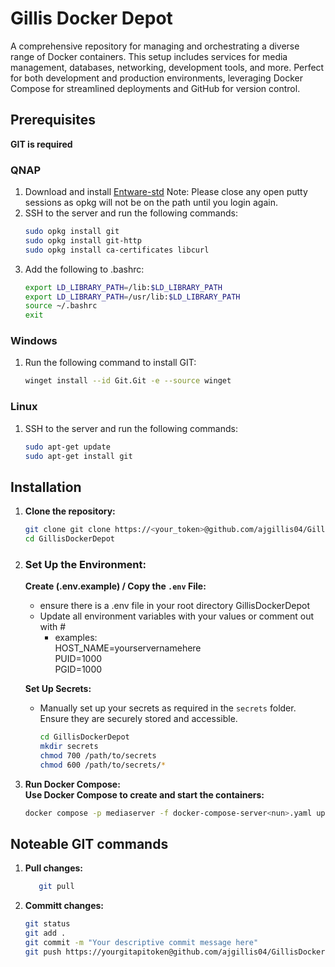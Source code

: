 
# Gillis Docker Depot

A comprehensive repository for managing and orchestrating a diverse range of Docker containers. This setup includes services for media management, databases, networking, development tools, and more. Perfect for both development and production environments, leveraging Docker Compose for streamlined deployments and GitHub for version control.

## Prerequisites
**GIT is required**  

### QNAP
1. Download and install [Entware-std](https://www.myqnap.org/product/entware-std/)
   Note: Please close any open putty sessions as opkg will not be on the path until you login again.
2. SSH to the server and run the following commands:
   ```bash
   sudo opkg install git
   sudo opkg install git-http
   sudo opkg install ca-certificates libcurl
3. Add the following to .bashrc:
   ```bash
   export LD_LIBRARY_PATH=/lib:$LD_LIBRARY_PATH  
   export LD_LIBRARY_PATH=/usr/lib:$LD_LIBRARY_PATH
   source ~/.bashrc
   exit

### Windows
1. Run the following command to install GIT:  
   ```bash
   winget install --id Git.Git -e --source winget

### Linux
1. SSH to the server and run the following commands:
   ```bash
   sudo apt-get update  
   sudo apt-get install git

## Installation

1. **Clone the repository:**
   ```bash   
   git clone git clone https://<your_token>@github.com/ajgillis04/GillisDockerDepot.git
   cd GillisDockerDepot  

3. ### Set Up the Environment:

   **Create (.env.example) / Copy the `.env` File:**
     - ensure there is a .env file in your root directory GillisDockerDepot
     - Update all environment variables with your values or comment out with #
         - examples:  
                    HOST_NAME=yourservernamehere  
                    PUID=1000  
                    PGID=1000
                    
   **Set Up Secrets:**
     - Manually set up your secrets as required in the `secrets` folder. Ensure they are securely stored and accessible.
        ```bash   
        cd GillisDockerDepot  
        mkdir secrets  
        chmod 700 /path/to/secrets  
        chmod 600 /path/to/secrets/*  

3. **Run Docker Compose:**  
   **Use Docker Compose to create and start the containers:**  
   ```bash
   docker compose -p mediaserver -f docker-compose-server<nun>.yaml up --detach

## Noteable GIT commands
   
1. **Pull changes:**
   ```bash   
      git pull

2. **Committ changes:**
   ```bash   
   git status
   git add .
   git commit -m "Your descriptive commit message here"
   git push https://yourgitapitoken@github.com/ajgillis04/GillisDockerDepot.git

